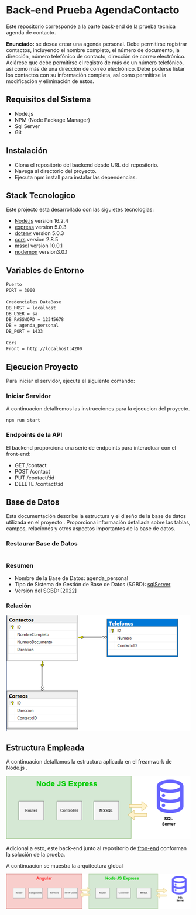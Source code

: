 # Back-end Prueba AgendaContacto

Este repositorio corresponde a la parte back-end de la prueba tecnica agenda de contacto.

**Enunciado:** se desea crear una agenda personal. Debe permitirse registrar
contactos, incluyendo el nombre completo, el número de documento, la
dirección, número telefónico de contacto, dirección de correo electrónico.
Aclárese que debe permitirse el registro de más de un número telefónico, así
como más de una dirección de correo electrónico. Debe poderse listar los
contactos con su información completa, así como permitirse la modificación y
eliminación de estos.

## Requisitos del Sistema
- Node.js
- NPM (Node Package Manager)
- Sql Server
- Git

## Instalación
- Clona el repositorio del backend desde URL del repositorio.
- Navega al directorio del proyecto.
- Ejecuta npm install para instalar las dependencias.

## Stack Tecnologico

Este projecto esta desarrollado con las siguietes tecnologias: 

- [Node.js](https://nodejs.org/en/about) version 16.2.4
- [express](https://expressjs.com/) version 5.0.3
- [dotenv](https://www.dotenv.org/docs/) version 5.0.3
- [cors](https://www.npmjs.com/package/cors) version 2.8.5
- [mssql](https://github.com/tediousjs/node-mssql#readme) version 10.0.1
- [nodemon](https://nodemon.io/) version3.0.1

## Variables de Entorno

```shell
Puerto
PORT = 3000

Credenciales DataBase
DB_HOST = localhost
DB_USER = sa
DB_PASSWORD = 12345678
DB = agenda_personal
DB_PORT = 1433

Cors 
Front = http://localhost:4200
```



## Ejecucion Proyecto
Para iniciar el servidor, ejecuta el siguiente comando:

### Iniciar Servidor
A continuacion detallremos las instrucciones para la ejecucion del proyecto.

```shell
npm run start
```
### Endpoints de la API

El backend proporciona una serie de endpoints para interactuar con el front-end:

- GET /contact
- POST /contact
- PUT /contact/:id
- DELETE /contact/:id



## Base de Datos

Esta documentación describe la estructura y el diseño de la base de datos utilizada en el proyecto . Proporciona información detallada sobre las tablas, campos, relaciones y otros aspectos importantes de la base de datos.

### Restaurar Base de Datos
```shell

```


### Resumen
- Nombre de la Base de Datos: agenda_personal
- Tipo de Sistema de Gestión de Base de Datos (SGBD): [sqlServer](https://www.microsoft.com/es-mx/sql-server/sql-server-2022)
- Versión del SGBD: [2022]



### Relación

<img src="img/DBRelacion.png">


## Estructura Empleada
A continuacion detallamos la estructura aplicada en el  freamwork  de Node.js .


<img src="img/Arquitectura.png">

Adicional a esto, este back-end junto al repositorio de [fron-end](https://github.com/josemasster/PruebaTecnica-Front) conforman la solución de la prueba.

A continuacion se muestra la arquitectura global

<img src="img/allArquitectura.png">
